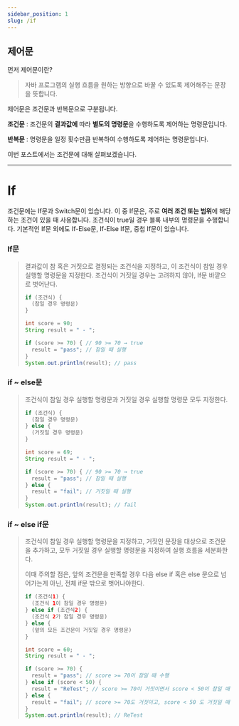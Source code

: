 ```yaml
---
sidebar_position: 1
slug: /if
---
```


## 제어문

먼저 제어문이란?
> 자바 프로그램의 실행 흐름을 원하는 방향으로 바꿀 수 있도록 제어해주는 문장을 뜻합니다.

제어문은 조건문과 반복문으로 구분됩니다.

**조건문** : 조건문의 **결과값에** 따라 **별도의 명령문**을 수행하도록 제어하는 명령문입니다.

**반복문** : 명령문을 일정 횟수만큼 반복하여 수행하도록 제어하는 명령문입니다.

이번 포스트에서는 조건문에 대해 살펴보겠습니다.

****

# If

조건문에는 If문과 Switch문이 있습니다. 이 중 If문은, 주로 **여러 조건 또는 범위**에 해당하는 조건이 있을 때 사용합니다.
조건식이 true일 경우 블록 내부의 명령문을 수행합니다. 기본적인 If문 외에도 If-Else문, If-Else If문, 중첩 If문이 있습니다.
### If문

> 결과값이 참 혹은 거짓으로 결정되는 조건식을 지정하고, 이 조건식이 참일 경우 실행할 명령문을 지정한다.
> 조건식이 거짓일 경우는 고려하지 않아, If문 바깥으로 벗어난다.
>
> ```java
> if (조건식) { 
>   (참일 경우 명령문)
> }
> ```
> ```java
> int score = 90;
> String result = " - ";
> 
> if (score >= 70) { // 90 >= 70 → true
>   result = "pass"; // 참일 때 실행
> } 
> System.out.println(result); // pass
> ```


### if ~ else문

> 조건식이 참일 경우 실행할 명령문과 거짓일 경우 실행할 명령문 모두 지정한다.
>
>```java 
> if (조건식) {
>   (참일 경우 명령문)
> } else {
>   (거짓일 경우 명령문)
> }
>```
> ```java
> int score = 69;
> String result = " - ";
> 
> if (score >= 70) { // 90 >= 70 → true
>   result = "pass"; // 참일 때 실행
> } else {
>   result = "fail"; // 거짓일 때 실행
> }
> System.out.println(result); // fail
>
> ```


### if ~ else if문

> 조건식이 참일 경우 실행할 명령문을 지정하고, 거짓인 문장을 대상으로 조건문을 추가하고,
> 모두 거짓일 경우 실행할 명령문을 지정하여 실행 흐름을 세분화한다.
> 
> 이때 주의할 점은, 앞의 조건문을 만족할 경우 다음 else if 혹은 else 문으로 넘어가는게 아닌,
> 전체 if문 밖으로 벗어나야한다.
>
> ```java
> if (조건식1) {
>   (조건식 1이 참일 경우 명령문)
> } else if (조건식2) {
>   (조건식 2가 참일 경우 명령문)
> } else {
>   (앞의 모든 조건문이 거짓일 경우 명령문)
> }
> ```
> 
> ```java
> int score = 60;
> String result = " - ";
> 
> if (score >= 70) {
>   result = "pass"; // score >= 70이 참일 때 수행
> } else if (score < 50) {
>   result = "ReTest"; // score >= 70이 거짓이면서 score < 50이 참일 때 수행
> } else {
>   result = "fail"; // score >= 70도 거짓이고, score < 50 도 거짓일 때 수행
> }
> System.out.println(result); // ReTest
>
> ```


